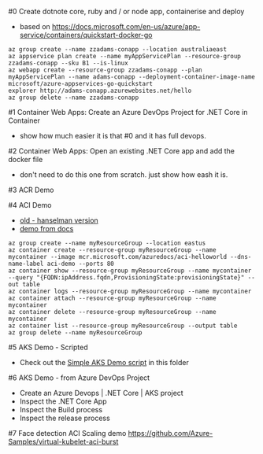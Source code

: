 


#0 Create dotnote core, ruby and / or node app, containerise and deploy
- based on https://docs.microsoft.com/en-us/azure/app-service/containers/quickstart-docker-go


```
az group create --name zzadams-conapp --location australiaeast
az appservice plan create --name myAppServicePlan --resource-group zzadams-conapp --sku B1 --is-linux
az webapp create --resource-group zzadams-conapp --plan myAppServicePlan --name adams-conapp --deployment-container-image-name microsoft/azure-appservices-go-quickstart
explorer http://adams-conapp.azurewebsites.net/hello
az group delete --name zzadams-conapp

```


#1 Container Web Apps: Create an Azure DevOps Project for .NET Core in Container
- show how much easier it is that #0 and it has full devops. 

#2 Container Web Apps: Open an existing .NET Core app and add the docker file
- don't need to do this one from scratch. just show how eash it is.

#3 ACR Demo

#4 ACI Demo
- [old - hanselman version](https://www.hanselman.com/blog/PennyPinchingInTheCloudDeployingContainersCheaplyToAzure.aspx)
- [demo from docs](https://docs.microsoft.com/en-gb/azure/container-instances/container-instances-quickstart)

```
az group create --name myResourceGroup --location eastus
az container create --resource-group myResourceGroup --name mycontainer --image mcr.microsoft.com/azuredocs/aci-helloworld --dns-name-label aci-demo --ports 80
az container show --resource-group myResourceGroup --name mycontainer --query "{FQDN:ipAddress.fqdn,ProvisioningState:provisioningState}" --out table
az container logs --resource-group myResourceGroup --name mycontainer
az container attach --resource-group myResourceGroup --name mycontainer
az container delete --resource-group myResourceGroup --name mycontainer
az container list --resource-group myResourceGroup --output table
az group delete --name myResourceGroup

```

#5 AKS Demo - Scripted

- Check out the [Simple AKS Demo script](./aks-simple.md) in this folder

#6 AKS Demo - from Azure DevOps Project
- Create an Azure Devops | .NET Core | AKS project
- Inspect the .NET Core App
- Inspect the Build process
- Inspect the release process


#7 Face detection ACI Scaling demo
https://github.com/Azure-Samples/virtual-kubelet-aci-burst

